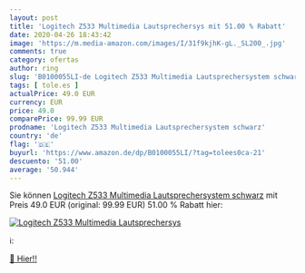 ```yaml
---
layout: post
title: 'Logitech Z533 Multimedia Lautsprechersys mit 51.00 % Rabatt'
date: 2020-04-26 18:43:42
image: 'https://m.media-amazon.com/images/I/31f9kjhK-gL._SL200_.jpg'
comments: true
category: ofertas
author: ring
slug: 'B0100055LI-de Logitech Z533 Multimedia Lautsprechersystem schwarz'
tags: [ tole.es ]
actualPrice: 49.0 EUR
currency: EUR
price: 49.0
comparePrice: 99.99 EUR
prodname: 'Logitech Z533 Multimedia Lautsprechersystem schwarz'
country: 'de'
flag: '🇩🇪'
buyurl: 'https://www.amazon.de/dp/B0100055LI/?tag=tolees0ca-21'
descuento: '51.00'
average: '50.944'
---
```


Sie können [Logitech Z533 Multimedia Lautsprechersystem schwarz](https://www.amazon.de/dp/B0100055LI/?tag=tolees0ca-21) mit Preis 49.0 EUR (original: 99.99 EUR) 51.00 % Rabatt hier:

[![Logitech Z533 Multimedia Lautsprechersys](https://m.media-amazon.com/images/I/31f9kjhK-gL._SL200_.jpg)](https://www.amazon.de/dp/B0100055LI/?tag=tolees0ca-21)

ℹ️:


[🛒 Hier!!](https://www.amazon.de/dp/B0100055LI/?tag=tolees0ca-21)
